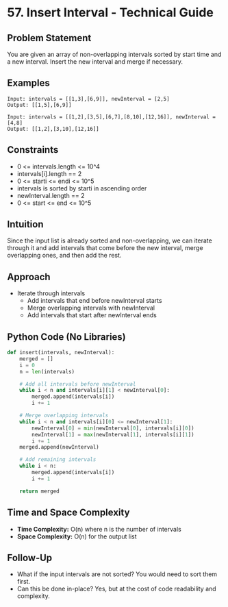 # 57. Insert Interval - Technical Guide

## Problem Statement
You are given an array of non-overlapping intervals sorted by start time and a new interval. Insert the new interval and merge if necessary.

## Examples
```plaintext
Input: intervals = [[1,3],[6,9]], newInterval = [2,5]
Output: [[1,5],[6,9]]

Input: intervals = [[1,2],[3,5],[6,7],[8,10],[12,16]], newInterval = [4,8]
Output: [[1,2],[3,10],[12,16]]
```

## Constraints
- 0 <= intervals.length <= 10^4
- intervals[i].length == 2
- 0 <= starti <= endi <= 10^5
- intervals is sorted by starti in ascending order
- newInterval.length == 2
- 0 <= start <= end <= 10^5

## Intuition
Since the input list is already sorted and non-overlapping, we can iterate through it and add intervals that come before the new interval, merge overlapping ones, and then add the rest.

## Approach
- Iterate through intervals
  - Add intervals that end before newInterval starts
  - Merge overlapping intervals with newInterval
  - Add intervals that start after newInterval ends

## Python Code (No Libraries)
```python
def insert(intervals, newInterval):
    merged = []
    i = 0
    n = len(intervals)

    # Add all intervals before newInterval
    while i < n and intervals[i][1] < newInterval[0]:
        merged.append(intervals[i])
        i += 1

    # Merge overlapping intervals
    while i < n and intervals[i][0] <= newInterval[1]:
        newInterval[0] = min(newInterval[0], intervals[i][0])
        newInterval[1] = max(newInterval[1], intervals[i][1])
        i += 1
    merged.append(newInterval)

    # Add remaining intervals
    while i < n:
        merged.append(intervals[i])
        i += 1

    return merged
```

## Time and Space Complexity
- **Time Complexity:** O(n) where n is the number of intervals
- **Space Complexity:** O(n) for the output list

## Follow-Up
- What if the input intervals are not sorted? You would need to sort them first.
- Can this be done in-place? Yes, but at the cost of code readability and complexity.